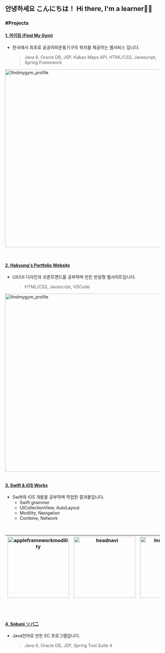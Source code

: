 ## 안녕하세요 こんにちは！ Hi there, I'm a learner👋🤓

### #Projects

#### [1. 마이짐 (Find My Gym)](https://github.com/hortenssiaa/findmygym)
- 한국에서 최초로 공공야외운동기구의 위치를 제공하는 웹서비스 입니다. <br>
  > Java 8, Oracle DB, JSP, Kakao Maps API, HTML/CSS, Javascript, Spring Framework

<img width="580" alt="findmygym_profile" src="https://user-images.githubusercontent.com/16066576/203699270-d8ab9f34-c69f-4c00-ac88-9aecf679a098.png"> <br>

<br>


#### [2. Hakyung's Portfolio Website](https://hortenssiaa.github.io/Portfolio/)
- UX/UI 디자인과 프론트엔드를 공부하며 만든 반응형 웹사이트입니다. <br>
  > HTML/CSS, Javascript, VSCode

<img width="580" alt="findmygym_profile" src="https://user-images.githubusercontent.com/16066576/203701256-c64b4de0-9fc4-4eac-8fa8-f5d666e138c5.png"> <br><br>



#### [3. Swift & iOS Works](https://github.com/hortenssiaa/playInThePlayground)
- Swift와 iOS 개발을 공부하며 작업한 결과물입니다. <br>
  - Swift grammer
  - UICollectionView, AutoLayout
  - Modility, Navigation
  - Combine, Network


<br>

| <img width="200" alt="appleframeworkmodility" src="https://user-images.githubusercontent.com/16066576/195789537-1a67b935-aeb2-4c9d-ba2c-58b37883b780.gif"> | <img width="200" alt="headnavi" src="https://user-images.githubusercontent.com/16066576/196177776-c619ddd8-2b0e-4bb1-b0e2-21293fd430c6.gif"> | <img width="200" alt="InstaSearchApp" src="https://user-images.githubusercontent.com/16066576/194843405-522c6729-4055-410b-ad73-b4965b2cf0d1.gif"> | <img width="200" alt="githubnetwork" src="https://user-images.githubusercontent.com/16066576/198974260-4de10e72-ca77-4ef1-b212-a588c1c11696.gif"> |
|------|------|------|------|


<br><br>




#### [4. Sobani ソバ二](https://github.com/hortenssiaa/Sobani)
- Java언어로 만든 EC 프로그램입니다. <br>
  > Java 8, Oracle DB, JSP, Spring Tool Suite 4

<br><br>







<!--

**hortenssiaa/hortenssiaa** is a ✨ _special_ ✨ repository because its `README.md` (this file) appears on your GitHub profile.

Here are some ideas to get you started:

- 🔭 I’m currently working on 'Bid & Auction Manager' Web service!
- 👩🏻‍💻 I'm going to work in Japan as a Engineer!
- 🌱 I’m currently learning Data analysis with R languge working at R Studio!
- 👯 I’m looking to collaborate on ...
- 🤔 I’m looking for help with ...
- 💬 Ask me about anything! Let's talk :) 
- 📫 How to reach me: ...
- 😄 Pronouns: ...
- ⚡ Fun fact: ...

- 🌎 I'm going be a World Class iOS Developer!
- 🔭 I’m currently working on 'Bid & Auction Manager' Web service!
- 🌱 I’m currently learning Data analysis with R languge working at R Studio!
- 💬 Ask me about anything! Let's talk :) 
- 🌺 'hortenssiaa' is the name of one of my favorite flowers, and it's French!
- ⚡ Fun fact: I can eat 7 bowls of Wakame(seaweed) soup at once ;)-->
